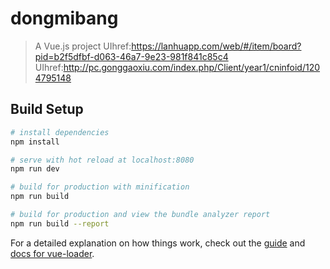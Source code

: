 # dongmibang

> A Vue.js project
 UIhref:https://lanhuapp.com/web/#/item/board?pid=b2f5dfbf-d063-46a7-9e23-981f841c85c4
 UIhref:http://pc.gonggaoxiu.com/index.php/Client/year1/cninfoid/1204795148
## Build Setup

``` bash
# install dependencies
npm install

# serve with hot reload at localhost:8080
npm run dev

# build for production with minification
npm run build

# build for production and view the bundle analyzer report
npm run build --report
```

For a detailed explanation on how things work, check out the [guide](http://vuejs-templates.github.io/webpack/) and [docs for vue-loader](http://vuejs.github.io/vue-loader).
